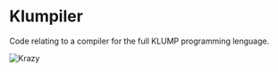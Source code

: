 # Klumpiler
Code relating to a compiler for the full KLUMP programming lenguage.

![Krazy](http://www.comicstriplibrary.org/display/59)

